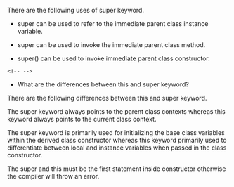 There are the following uses of super keyword.

-   super can be used to refer to the immediate parent class instance
variable.

-   super can be used to invoke the immediate parent class method.

-   super() can be used to invoke immediate parent class constructor.

```{=html}
<!-- -->
```
-   What are the differences between this and super keyword?

There are the following differences between this and super keyword.

The super keyword always points to the parent class contexts whereas
this keyword always points to the current class context.

The super keyword is primarily used for initializing the base class
variables within the derived class constructor whereas this keyword
primarily used to differentiate between local and instance variables
when passed in the class constructor.

The super and this must be the first statement inside constructor
otherwise the compiler will throw an error.